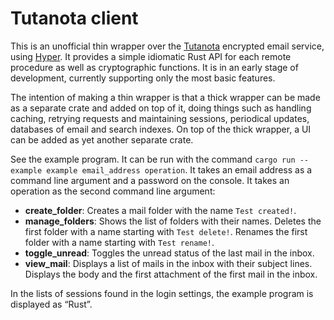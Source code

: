 <!--
Copyright 2019 Fredrik Portström <https://portstrom.com>
This is free software distributed under the terms specified in
the file LICENSE at the top-level directory of this distribution.
-->

# Tutanota client

This is an unofficial thin wrapper over the [Tutanota](https://tutanota.com) encrypted email service, using [Hyper](https://hyper.rs). It provides a simple idiomatic Rust API for each remote procedure as well as cryptographic functions. It is in an early stage of development, currently supporting only the most basic features.

The intention of making a thin wrapper is that a thick wrapper can be made as a separate crate and added on top of it, doing things such as handling caching, retrying requests and maintaining sessions, periodical updates, databases of email and search indexes. On top of the thick wrapper, a UI can be added as yet another separate crate.

See the example program. It can be run with the command `cargo run --example example email_address operation`. It takes an email address as a command line argument and a password on the console. It takes an operation as the second command line argument:

- **create_folder**: Creates a mail folder with the name `Test created!`.
- **manage_folders**: Shows the list of folders with their names. Deletes the first folder with a name starting with `Test delete!`. Renames the first folder with a name starting with `Test rename!`.
- **toggle_unread**: Toggles the unread status of the last mail in the inbox.
- **view_mail**: Displays a list of mails in the inbox with their subject lines. Displays the body and the first attachment of the first mail in the inbox.

In the lists of sessions found in the login settings, the example program is displayed as “Rust”.
